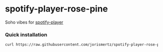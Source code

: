 # spotify-player-rose-pine
Soho vibes for [spotify-player](https://github.com/aome510/spotify-player)

### Quick installation
```bash
curl https://raw.githubusercontent.com/jorismertz/spotify-player-rose-pine/main/theme.toml >> $HOME/.config/spotify-player/theme.toml
```
